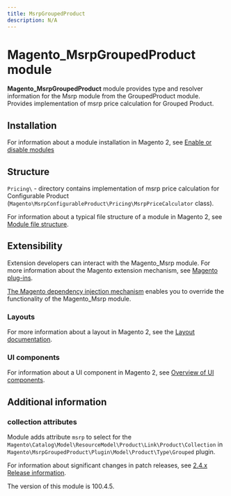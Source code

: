 ```yaml
---
title: MsrpGroupedProduct
description: N/A
---
```


# Magento_MsrpGroupedProduct module

**Magento_MsrpGroupedProduct** module provides type and resolver information for the Msrp module from the GroupedProduct module.
Provides implementation of msrp price calculation for Grouped Product.

## Installation

For information about a module installation in Magento 2, see [Enable or disable modules](https://experienceleague.adobe.com/en/docs/commerce-operations/installation-guide/tutorials/manage-modules)

## Structure

`Pricing\` - directory contains implementation of msrp price calculation
for Configurable Product (`Magento\MsrpConfigurableProduct\Pricing\MsrpPriceCalculator` class).

For information about a typical file structure of a module in Magento 2,
 see [Module file structure](https://developer.adobe.com/commerce/php/development/build/component-file-structure/#module-file-structure).

## Extensibility

 Extension developers can interact with the Magento_Msrp module. For more information about the Magento extension mechanism, see [Magento plug-ins](https://developer.adobe.com/commerce/php/development/components/plugins/).

[The Magento dependency injection mechanism](https://developer.adobe.com/commerce/php/development/components/dependency-injection/) enables you to override the functionality of the Magento_Msrp module.

### Layouts

For more information about a layout in Magento 2, see the [Layout documentation](https://developer.adobe.com/commerce/frontend-core/guide/layouts/).

### UI components

For information about a UI component in Magento 2, see [Overview of UI components](https://developer.adobe.com/commerce/frontend-core/ui-components/).

## Additional information

### collection attributes

Module adds attribute `msrp` to select for the `Magento\Catalog\Model\ResourceModel\Product\Link\Product\Collection`
in `Magento\MsrpGroupedProduct\Plugin\Model\Product\Type\Grouped` plugin.

For information about significant changes in patch releases, see [2.4.x Release information](https://experienceleague.adobe.com/en/docs/commerce-operations/release/notes/overview).

<InlineAlert slots="text" />
The version of this module is 100.4.5.
